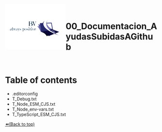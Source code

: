 <div>
	<div>
		<img src=https://raw.githubusercontent.com/Byron2016/00_forImages/main/images/Logo_01_00.png align=left alt=MyLogo width=200>
	</div>
	&nbsp;
	<div>
		<h1>00_Documentacion_AyudasSubidasAGithub</h1>
	</div>
</div>

&nbsp;

# Table of contents

-   .editorconfig
-   T_Debug.txt
-   T_Node_ESM_CJS.txt
-   T_Node_env-vars.txt
-   T_TypeScript_ESM_CJS.txt

[⏪(Back to top)](#table-of-contents)
